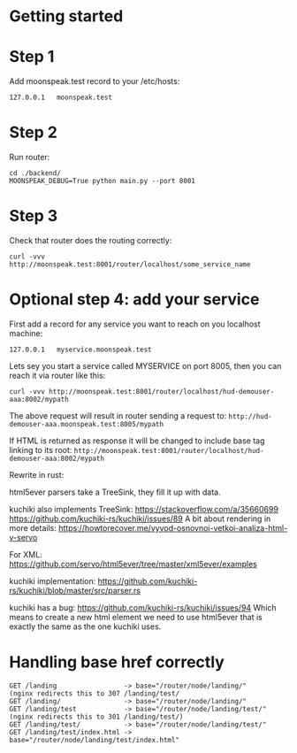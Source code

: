 # Getting started

# Step 1

Add moonspeak.test record to your /etc/hosts:
```
127.0.0.1	moonspeak.test
```

# Step 2

Run router:
```
cd ./backend/
MOONSPEAK_DEBUG=True python main.py --port 8001
```

# Step 3

Check that router does the routing correctly:
```
curl -vvv http://moonspeak.test:8001/router/localhost/some_service_name
```


# Optional step 4: add your service

First add a record for any service you want to reach on you localhost machine:
```
127.0.0.1	myservice.moonspeak.test
```

Lets sey you start a service called MYSERVICE on port 8005, then you can reach it via router like this:
```
curl -vvv http://moonspeak.test:8001/router/localhost/hud-demouser-aaa:8002/mypath
```

The above request will result in router sending a request to: `http://hud-demouser-aaa.moonspeak.test:8005/mypath` 

If HTML is returned as response it will be changed to include base tag linking to its root: `http://moonspeak.test:8001/router/localhost/hud-demouser-aaa:8002/mypath`



Rewrite in rust:

html5ever parsers take a TreeSink, they fill it up with data.

kuchiki also implements TreeSink:
https://stackoverflow.com/a/35660699
https://github.com/kuchiki-rs/kuchiki/issues/89
A bit about rendering in more details: https://howtorecover.me/vyvod-osnovnoi-vetkoi-analiza-html-v-servo

For XML: https://github.com/servo/html5ever/tree/master/xml5ever/examples

kuchiki implementation: https://github.com/kuchiki-rs/kuchiki/blob/master/src/parser.rs


kuchiki has a bug: https://github.com/kuchiki-rs/kuchiki/issues/94 
Which means to create a new html element we need to use html5ever that is exactly the same as the one kuchiki uses.




# Handling base href correctly
```
GET /landing                 -> base="/router/node/landing/"       (nginx redirects this to 307 /landing/test/
GET /landing/                -> base="/router/node/landing/"
GET /landing/test            -> base="/router/node/landing/test/"  (nginx redirects this to 301 /landing/test/)
GET /landing/test/           -> base="/router/node/landing/test/"
GET /landing/test/index.html -> base="/router/node/landing/test/index.html"
```
